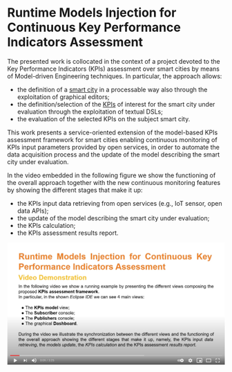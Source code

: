 # Runtime Models Injection for Continuous Key Performance Indicators Assessment
The presented work is collocated in the context of a project devoted to the Key Performance Indicators (KPIs) assessment over smart cities by means of Model-driven Engineering techniques.
In particular, the approach allows: 
- the definition of a [smart city](sc_.png) in a processable way also through the exploitation of graphical editors; 
- the definition/selection of the [KPIs](https://github.com/iovinoludovico/runtime-kpi-assessment/blob/main/mykpi.kpis) of interest for the smart city under evaluation through the exploitation of textual DSLs; 
- the evaluation of the selected KPIs on the subject smart city.

This work presents a service-oriented extension of the model-based KPIs assessment framework for smart cities enabling continuous monitoring of KPIs input parameters provided by open services, in order to automate the data acquisition process and the update of the model describing the smart city under evaluation. 

In the video embedded in the following figure we show the functioning of the overall approach together with the new continuous monitoring features by showing the different stages that make it up:
- the KPIs input data retrieving from open services (e.g., IoT sensor, open data APIs);
- the update of the model describing the smart city under evaluation;
- the KPIs calculation;
- the KPIs assessment results report.

[![IMAGE ALT TEXT](https://github.com/iovinoludovico/runtime-kpi-assessment/blob/main/cover.png)](https://youtu.be/ezUbUCqAq0M "Video Title")
